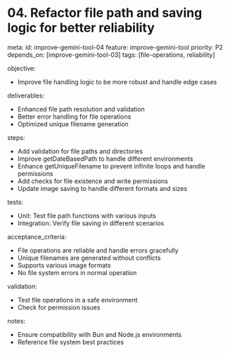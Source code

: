 # 04. Refactor file path and saving logic for better reliability

meta:
id: improve-gemini-tool-04
feature: improve-gemini-tool
priority: P2
depends_on: [improve-gemini-tool-03]
tags: [file-operations, reliability]

objective:

- Improve file handling logic to be more robust and handle edge cases

deliverables:

- Enhanced file path resolution and validation
- Better error handling for file operations
- Optimized unique filename generation

steps:

- Add validation for file paths and directories
- Improve getDateBasedPath to handle different environments
- Enhance getUniqueFilename to prevent infinite loops and handle permissions
- Add checks for file existence and write permissions
- Update image saving to handle different formats and sizes

tests:

- Unit: Test file path functions with various inputs
- Integration: Verify file saving in different scenarios

acceptance_criteria:

- File operations are reliable and handle errors gracefully
- Unique filenames are generated without conflicts
- Supports various image formats
- No file system errors in normal operation

validation:

- Test file operations in a safe environment
- Check for permission issues

notes:

- Ensure compatibility with Bun and Node.js environments
- Reference file system best practices
